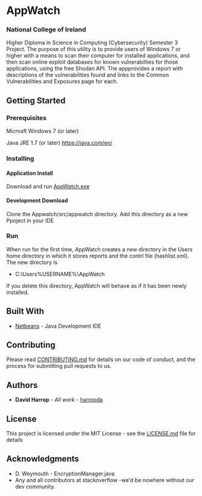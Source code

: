 # AppWatch
### National College of Ireland
Higher Diploma in Science in Computing (Cybersecurity) Semester 3 Project.
The purpose of this utility is to provide users of Windows 7 or higher with a means to scan their computer for installed applications, and then scan online exploit databases for known vulnerabilties for those applications, using the free Shodan API.  The appprovides a report with descriptions of the vulnerabilities found and links to the Common Vulnerabilities and Exposures page for each.

## Getting Started

### Prerequisites

Microsft Windows 7 (or later)

Java JRE 1.7 (or later) https://java.com/en/

### Installing

#### Application Install
Download and run [AppWatch.exe](https://github.com/harropda/AppWatch/blob/master/AppWatch/AppWatch.exe)

#### Development Download
Clone the Appwatch/src/appwatch directory.
Add this directory as a new Ppoject in your IDE

### Run
When run for the first time, AppWatch creates a new directory in the Users home directory in which it stores reports and the contrl file (hashlist.xml).  The new directory is

* C:\Users\%USERNAME%\AppWatch

If you delete this directory, AppWatch will behave as if it has been newly installed.

## Built With

* [Netbeans](https://netbeans.org/) - Java Development IDE

## Contributing

Please read [CONTRIBUTING.md](https://gist.github.com/PurpleBooth/b24679402957c63ec426) for details on our code of conduct, and the process for submitting pull requests to us.

## Authors

* **David Harrop** - *All work* - [harropda](https://github.com/harropda)

## License

This project is licensed under the MIT License - see the [LICENSE.md](LICENSE.md) file for details

## Acknowledgments

* D. Weymouth - EncryptionManager.java
* Any and all contributors at stackoverflow -we'd be nowhere without our dev community.
